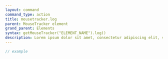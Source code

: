```yaml
---
layout: command
command_type: action
title: mousetracker.log
parent: MouseTracker element
grand_parent: Elements
syntax: getMouseTracker("ELEMENT_NAME").log()
description: Lorem ipsum dolor sit amet, consectetur adipiscing elit, sed do eiusmod tempor incididunt ut labore et dolore magna aliqua. Ut enim ad minim veniam, quis nostrud exercitation ullamco laboris nisi ut aliquip ex ea commodo consequat.
---
```


```javascript
// example
```